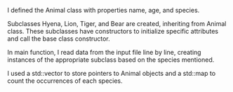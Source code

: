 I defined the Animal class with properties name, age, and species. 

Subclasses Hyena, Lion, Tiger, and Bear are created, inheriting from Animal class. These subclasses have constructors to initialize specific attributes and call the base class constructor.

In main function, I read data from the input file line by line, creating instances of the appropriate subclass based on the species mentioned.

I used a std::vector to store pointers to Animal objects and a std::map to count the occurrences of each species.
